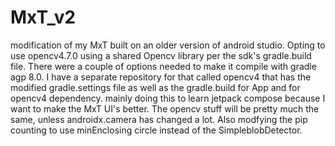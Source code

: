 # MxT_v2
modification of my MxT built on an older version of android studio. Opting to use opencv4.7.0 using a shared Opencv library per the sdk's gradle.build file. There were a couple of options needed to make it compile with gradle agp 8.0. I have a separate repository for that called opencv4 that has the modified gradle.settings file as well as the gradle.build for App and for opencv4 dependency.
mainly doing this to learn jetpack compose because I want to make the MxT UI's better. The opencv stuff will be pretty much the same, unless androidx.camera has changed a lot. Also modfying the pip counting to use minEnclosing circle instead of the SimpleblobDetector.
